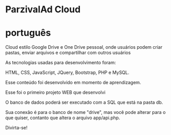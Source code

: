 # ParzivalAd Cloud

# português

Cloud estilo Google Drive e One Drive pessoal, onde usuários podem criar pastas, enviar arquivos e compartilhar com outros usuários

As tecnologias usadas para desenvolvimento foram:

HTML, CSS, JavaScript, JQuery, Bootstrap, PHP e MySQL.

Esse conteúdo foi desenvolvido em momento de aprendizagem.

Esse foi o primeiro projeto WEB que desenvolvi

O banco de dados poderá ser executado com a SQL que está na pasta db.

Sua conexão é para o banco de nome "drive", mas você pode alterar para o que quiser, contanto que altera o arquivo app/api.php.

Divirta-se!
